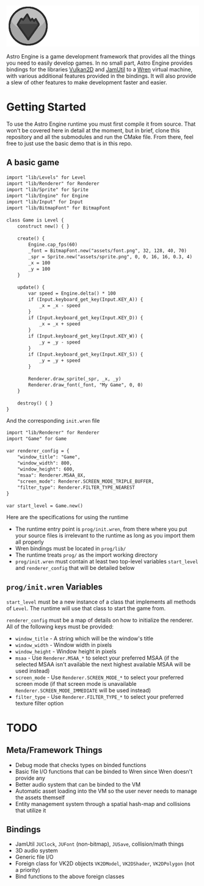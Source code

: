 ![Astro Engine](./assets/banner.png)

Astro Engine is a game development framework that provides all the things you need to
easily develop games. In no small part, Astro Engine provides bindings for the libraries
[Vulkan2D](https://github.com/PaoloMazzon/Vulkan2D) and [JamUtil](https://github.com/PaoloMazzon/JamUtil)
to a [Wren](https://github.com/wren-lang/wren) virtual machine, with various additional features
provided in the bindings. It will also provide a slew of other features to make development
faster and easier.

Getting Started
===============
To use the Astro Engine runtime you must first compile it from source. That won't be covered
here in detail at the moment, but in brief, clone this repository and all the submodules
and run the CMake file. From there, feel free to just use the basic demo that is in this repo.

A basic game
------------

    import "lib/Levels" for Level
    import "lib/Renderer" for Renderer
    import "lib/Sprite" for Sprite
    import "lib/Engine" for Engine
    import "lib/Input" for Input
    import "lib/BitmapFont" for BitmapFont
    
    class Game is Level {
        construct new() { }
        
        create() {
            Engine.cap_fps(60)
            _font = BitmapFont.new("assets/font.png", 32, 128, 40, 70)
            _spr = Sprite.new("assets/sprite.png", 0, 0, 16, 16, 0.3, 4)
            _x = 100
            _y = 100
        }
    
        update() {
            var speed = Engine.delta() * 100
            if (Input.keyboard_get_key(Input.KEY_A)) {
                _x = _x - speed
            }
            if (Input.keyboard_get_key(Input.KEY_D)) {
                _x = _x + speed
            }
            if (Input.keyboard_get_key(Input.KEY_W)) {
                _y = _y - speed
            }
            if (Input.keyboard_get_key(Input.KEY_S)) {
                _y = _y + speed
            }
    
            Renderer.draw_sprite(_spr, _x, _y)
            Renderer.draw_font(_font, "My Game", 0, 0)
        }
    
        destroy() { }
    }
    
And the corresponding `init.wren` file

    import "lib/Renderer" for Renderer
    import "Game" for Game
    
    var renderer_config = {
        "window_title": "Game",
        "window_width": 800,
        "window_height": 600,
        "msaa": Renderer.MSAA_8X,
        "screen_mode": Renderer.SCREEN_MODE_TRIPLE_BUFFER,
        "filter_type": Renderer.FILTER_TYPE_NEAREST
    }
    
    var start_level = Game.new()

Here are the specifications for using the runtime

 + The runtime entry point is `prog/init.wren`, from there where you put your source files
 is irrelevant to the runtime as long as you import them all properly
 + Wren bindings must be located in `prog/lib/`
 + The runtime treats `prog/` as the import working directory
 + `prog/init.wren` must contain at least two top-level variables `start_level` and `renderer_config`
 that will be detailed below

`prog/init.wren` Variables
--------------------------
`start_level` must be a new instance of a class that implements all methods of `Level`. The runtime
will use that class to start the game from.

`renderer_config` must be a map of details on how to initialize the renderer. All of the following
keys must be provided:

 + `window_title` - A string which will be the window's title
 + `window_width` - Window width in pixels
 + `window_height` - Window height in pixels
 + `msaa` - Use `Renderer.MSAA_*` to select your preferred MSAA (if the selected MSAA isn't available
 the next highest available MSAA will be used instead)
 + `screen_mode` - Use `Renderer.SCREEN_MODE_*` to select your preferred screen mode (if that screen
 mode is unavailable `Renderer.SCREEN_MODE_IMMEDIATE` will be used instead)
 + `filter_type` - Use `Renderer.FILTER_TYPE_*` to select your preferred texture filter option

 
TODO
====

Meta/Framework Things
---------------------

 + Debug mode that checks types on binded functions
 + Basic file I/O functions that can be binded to Wren since Wren doesn't provide any
 + Better audio system that can be binded to the VM
 + Automatic asset loading into the VM so the user never needs to manage the assets themself
 + Entity management system through a spatial hash-map and collisions that utilize it

Bindings
--------

 + JamUtil `JUClock`, `JUFont` (non-bitmap), `JUSave`, collision/math things
 + 3D audio system
 + Generic file I/O
 + Foreign class for VK2D objects `VK2DModel`, `VK2DShader`, `VK2DPolygon` (not a priority)
 + Bind functions to the above foreign classes